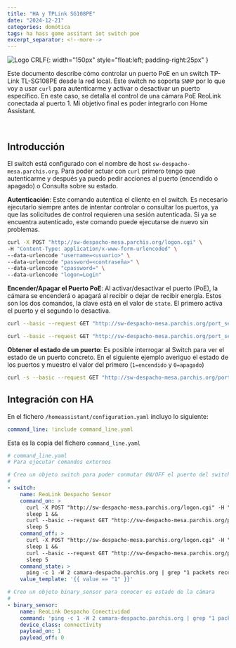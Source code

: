 ```yaml
---
title: "HA y TPLink SG108PE"
date: "2024-12-21"
categories: domótica
tags: ha hass gome assitant iot switch poe
excerpt_separator: <!--more-->
---
```


![Logo CRLF](/assets/img/posts/logo-hass-switch.svg){: width="150px" style="float:left; padding-right:25px" }

Este documento describe cómo controlar un puerto PoE en un switch TP-Link TL-SG108PE desde la red local. Este switch no soporta `SNMP` por lo que voy a usar `curl` para autenticarme y activar o desactivar un puerto específico. En este caso, se detalla el control de una cámara PoE ReoLink conectada al puerto 1. Mi objetivo final es poder integrarlo con Home Assistant.

<br clear="left"/>
<!--more-->

## Introducción

El switch está configurado con el nombre de host `sw-despacho-mesa.parchis.org`. Para poder actuar con `curl` primero tengo que autenticarme y después ya puedo pedir acciones al puerto (encendido o apagado) o Consulta sobre su estado.

**Autenticación**: Este comando autentica el cliente en el switch. Es necesario ejecutarlo siempre antes de intentar controlar o consultar los puertos, ya que las solicitudes de control requieren una sesión autenticada. Si ya se encuentra autenticado, este comando puede ejecutarse de nuevo sin problemas.

```bash
curl -X POST "http://sw-despacho-mesa.parchis.org/logon.cgi" \
-H "Content-Type: application/x-www-form-urlencoded" \
--data-urlencode "username=<usuario>" \
--data-urlencode "password=<contraseña>" \
--data-urlencode "cpassword=" \
--data-urlencode "logon=Login"
```

**Encender/Apagar el Puerto PoE**: Al activar/desactivar el puerto (PoE), la cámara se encenderá o apagará al recibir o dejar de recibir energía. Estos son los dos comandos, la clave está en el valor de `state`. El primero activa el puerto y el segundo lo desactiva.

```bash
curl --basic --request GET "http://sw-despacho-mesa.parchis.org/port_setting.cgi?portid=1&state=1&speed=1&flowcontrol=0&apply=Apply"

curl --basic --request GET "http://sw-despacho-mesa.parchis.org/port_setting.cgi?portid=1&state=01&speed=1&flowcontrol=0&apply=Apply"
```

**Obtener el estado de un puerto**: Es posible interrogar al Switch para ver el estado de un puerto concreto. En el siguiente ejemplo averiguo el estado de los puertos y muestro el valor del primero (`1=encendido` y `0=apagado`)

```bash
curl -s --basic --request GET "http://sw-despacho-mesa.parchis.org/port_setting.cgi" | grep -oP 'state:\[\K[^\]]+' | awk -F, '{print $1}'
```

## Integración con HA

En el fichero `/homeassistant/configuration.yaml` incluyo lo siguiente:

```yaml
command_line: !include command_line.yaml
```

Esta es la copia del fichero `command_line.yaml`

```yaml
# command_line.yaml
# Para ejecutar comandos externos

# Creo un objeto switch para poder conmutar ON/OFF el puerto del switch
#
- switch:
    name: ReoLink Despacho Sensor
    command_on: >
      curl -X POST "http://sw-despacho-mesa.parchis.org/logon.cgi" -H "Content-Type: application/x-www-form-urlencoded" --data-urlencode "username=luis" --data-urlencode "password=<CONTRASEÑA>" --data-urlencode "logon=Login" &&
      sleep 1 &&
      curl --basic --request GET "http://sw-despacho-mesa.parchis.org/port_setting.cgi?portid=1&state=1&speed=1&flowcontrol=0&apply=Apply" &&
      sleep 5
    command_off: >
      curl -X POST "http://sw-despacho-mesa.parchis.org/logon.cgi" -H "Content-Type: application/x-www-form-urlencoded" --data-urlencode "username=luis" --data-urlencode "password=<CONTRASEÑA>" --data-urlencode "logon=Login" &&
      sleep 1 &&
      curl --basic --request GET "http://sw-despacho-mesa.parchis.org/port_setting.cgi?portid=1&state=0&speed=1&flowcontrol=0&apply=Apply" &&
      sleep 5
    command_state: >
      ping -c 1 -W 2 camara-despacho.parchis.org | grep "1 packets received" | wc -l
    value_template: '{{ value == "1" }}'

# Creo un objeto binary_sensor para conocer es estado de la cámara
#
- binary_sensor:
    name: ReoLink Despacho Conectividad
    command: 'ping -c 1 -W 2 camara-despacho.parchis.org | grep "1 packets received" | wc -l'
    device_class: connectivity
    payload_on: 1
    payload_off: 0

```
